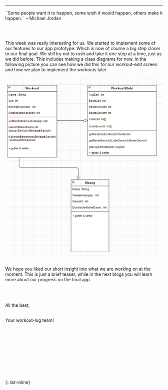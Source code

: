 
---



<div align="left">
  ¨Some people want it to happen, some wish it would happen, others make it happen.¨ – Michael Jordan
  
  <br><br>
  
  This week was really interesting for us. We started to implement some of our features to our app prototype. Which is now of course a big step closer to our final goal. We still try not to rush and take it one step at a time, just as we did before. This includes making a class diagrams for now.
In the following picture you can see how we did this for our workout-edit screen and how we plan to implement the workouts later. 
  
  
  

  <img  src="./bilder/Klassendiagramm.PNG"/>
  <br><br>

We hope you liked our short insight into what we are working on at the moment. 
  This is just a brief teaser, while in the next blogs you will learn more about our progress on the final app.

  <br>
  <br><br>
  All the best,<br><br>

  Your workout-log team!<br><br><br><br><br>

</div>

 <script src="https://utteranc.es/client.js"
          repo="DHBW-TrainingApp/Blog"
          issue-term="pathname"
          label="Blog Comment"
          theme="github-light"
          crossorigin="anonymous"
          async>
  </script>
  
  <br>  <br>  <br>  <br>  <br>
  

{:.list-inline}
